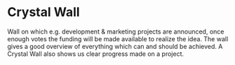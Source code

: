 # Crystal Wall

Wall on which e.g. development & marketing projects are announced, once enough votes the funding will be made available to realize the idea. The wall gives a good overview of everything which can and should be achieved. A Crystal Wall also shows us clear progress made on a project.